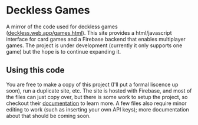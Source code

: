 # Deckless Games

A mirror of the code used for deckless games ([deckless.web.app/games.html](deckless.web.app/games.html)). This site provides a html/javascript interface for card games and a Firebase backend that enables multiplayer games. The project is under development (currently it only supports one game) but the hope is to continue expanding it.

## Using this code

You are free to make a copy of this project (I'll put a formal liscence up soon), run a duplicate site, etc. The site is hosted with Firebase, and most of the files can just copy over, but there is some work to setup the project, so checkout their [documentation](https://firebase.google.com/docs/) to learn more. A few files also require minor editing to work (such as inserting your own API keys); more documentation about that should be coming soon.